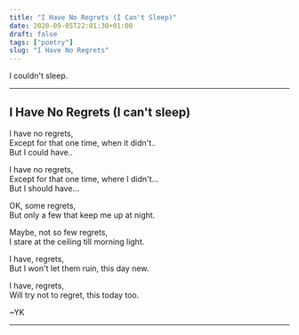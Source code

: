 ```yaml
---
title: "I Have No Regrets (I Can't Sleep)"
date: 2020-09-05T22:01:30+01:00
draft: false
tags: ["poetry"]
slug: "I Have No Regrets"
---
```

I couldn't sleep.
<!--more-->
___
## I Have No Regrets (I can't sleep)

I have no regrets,  
Except for that one time, when it didn't..  
But I could have.. 

I have no regrets,  
Except for that one time, where I didn't...  
But I should have...

OK, some regrets,  
But only a few that keep me up at night.

Maybe, not so few regrets,  
I stare at the ceiling till morning light.

I have, regrets,  
But I won't let them ruin, this day new.

I have, regrets,  
Will try not to regret, this today too.

~YK
___
